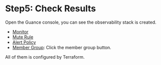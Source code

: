 # Step5: Check Results

Open the Guance console, you can see the observability stack is created.

* [Monitor](https://console.guance.com/monitor/checkerrulelist)
* [Mute Rule](https://console.guance.com/monitor/silence/list)
* [Alert Policy](https://console.guance.com/monitor/checkerrulegrouplist)
* [Member Group](https://console.guance.com/workspace/members): Click the member group button.

All of them is configured by Terraform.
